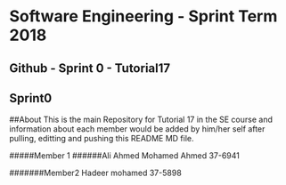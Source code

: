 # **Software Engineering - Sprint Term 2018**
## Github - Sprint 0 - Tutorial17



## Sprint0

##About
   This is the main Repository for Tutorial 17 in the SE course and information about each member would be added by him/her self after pulling, editting and pushing this README MD file.

#####Member 1
######Ali Ahmed Mohamed Ahmed 37-6941

#######Member2 
Hadeer mohamed 37-5898




